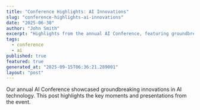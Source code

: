 ```yaml
---
title: "Conference Highlights: AI Innovations"
slug: "conference-highlights-ai-innovations"
date: "2025-06-30"
author: "John Smith"
excerpt: "Highlights from the annual AI Conference, featuring groundbreaking innovations."
tags:
  - conference
  - ai
published: true
featured: true
generated_at: "2025-09-15T06:36:21.289001"
layout: "post"
---
```


Our annual AI Conference showcased groundbreaking innovations in AI technology. This post highlights the key moments and presentations from the event.